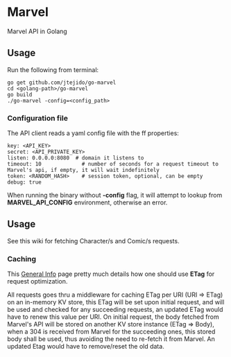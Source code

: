 # Marvel
Marvel API in Golang

## Usage
Run the following from terminal:
```
go get github.com/jtejido/go-marvel
cd <golang-path>/go-marvel
go build
./go-marvel -config=<config_path>
```

### Configuration file
The API client reads a yaml config file with the ff properties:

```
key: <API_KEY>
secret: <API_PRIVATE_KEY>
listen: 0.0.0.0:8080  # domain it listens to
timeout: 10             # number of seconds for a request timeout to Marvel's api, if empty, it will wait indefinitely
token: <RANDOM_HASH> 	# session token, optional, can be empty
debug: true
```

When running the binary without **-config** flag, it will attempt to lookup from **MARVEL_API_CONFIG** environment, otherwise an error.

## Usage

See this wiki for fetching Character/s and Comic/s requests.

### Caching
This [General Info](https://developer.marvel.com/documentation/generalinfo) page pretty much details how one should use **ETag** for request optimization.

All requests goes thru a middleware for caching ETag per URI (URI => ETag) on an in-memory KV store, this ETag will be set upon initial request, and will be used and checked for any succeeding requests, an updated ETag would have to renew this value per URI. On initial request, the body fetched from Marvel's API will be stored on
another KV store instance (ETag => Body), when a 304 is received from Marvel for the succeeding ones, this stored body shall be used, thus avoiding the need
to re-fetch it from Marvel. An updated Etag would have to remove/reset the old data.

